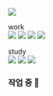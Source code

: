 <a href="https://www.instagram.com/thinking_yeong/" target="_blank"><img src="https://img.shields.io/badge/Instagram-E4405F?style=flat-square&logo=Instagram&logoColor=white"/></a></br>

work </br>
<img src="https://img.shields.io/badge/JAVA-007396?style=flat-square&logo=Java&logoColor=FFFFFF"/>
<img src="https://img.shields.io/badge/Javascript-F7DF1E?style=flat-square&logo=JavaScript&logoColor=FFFFFF"/>
<img src="https://img.shields.io/badge/Spring-6DB33F?style=flat-square&logo=Spring&logoColor=FFFFFF"/>
<img src="https://img.shields.io/badge/React-61DAFB?style=flat-square&logo=React&logoColor=FFFFFF"/>

study </br>
<img src="https://img.shields.io/badge/Algorithm-00BCB4?style=flat-square&logo=The Algorithms&logoColor=FFFFFF"/>
<img src="https://img.shields.io/badge/JPA-004027?style=flat-square&logo=Jameson&logoColor=FFFFFF"/>
<img src="https://img.shields.io/badge/Kotlin-7F52FF?style=flat-square&logo=Kotlin&logoColor=FFFFFF"/>

### 작업 중 👋

<!--
**ByeonDaYeong/ByeonDaYeong** is a ✨ _special_ ✨ repository because its `README.md` (this file) appears on your GitHub profile.

Here are some ideas to get you started:

- 🔭 I’m currently working on ...
- 🌱 I’m currently learning ...
- 👯 I’m looking to collaborate on ...
- 🤔 I’m looking for help with ...
- 💬 Ask me about ...
- 📫 How to reach me: ...
- 😄 Pronouns: ...
- ⚡ Fun fact: ...
-->
